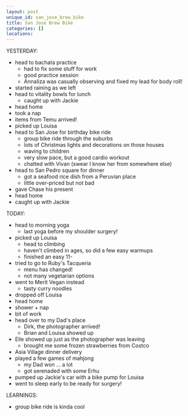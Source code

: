 ```yaml
---
layout: post
unique_id: san_jose_brew_bike
title: San Jose Brew Bike
categories: []
locations: 
---
```


YESTERDAY:
* head to bachata practice
  * had to fix some stuff for work
  * good practice session
  * Annaliza was casually observing and fixed my lead for body roll!
* started raining as we left
* head to vitality bowls for lunch
  * caught up with Jackie
* head home
* took a nap
* items from Temu arrived!
* picked up Louisa
* head to San Jose for birthday bike ride
  * group bike ride through the suburbs
  * lots of Christmas lights and decorations on those houses
  * waving to children
  * very slow pace, but a good cardio workout
  * chatted with Vivan (swear I know her from somewhere else)
* head to San Pedro square for dinner
  * got a seafood rice dish from a Peruvian place
  * little over-priced but not bad
* gave Chase his present
* head home
* caught up with Jackie

TODAY:
* head to morning yoga
  * last yoga before my shoulder surgery!
* picked up Louisa
  * head to climbing
  * haven't climbed in ages, so did a few easy warmups
  * finished an easy 11-
* tried to go to Ruby's Tacqueria
  * menu has changed!
  * not many vegetarian options
* went to Merit Vegan instead
  * tasty curry noodles
* dropped off Louisa
* head home
* shower + nap
* bit of work
* head over to my Dad's place
  * Dirk, the photographer arrived!
  * Brian and Louisa showed up
* Elle showed up just as the photographer was leaving
  * brought me some frozen strawberries from Costco
* Asia Village dinner delivery
* played a few games of mahjong
  * my Dad won ... a lot
  * got serenaded with some Erhu
* pumped up Jackie's car with a bike pump for Louisa
* went to sleep early to be ready for surgery!

LEARNINGS:
* group bike ride is kinda cool

